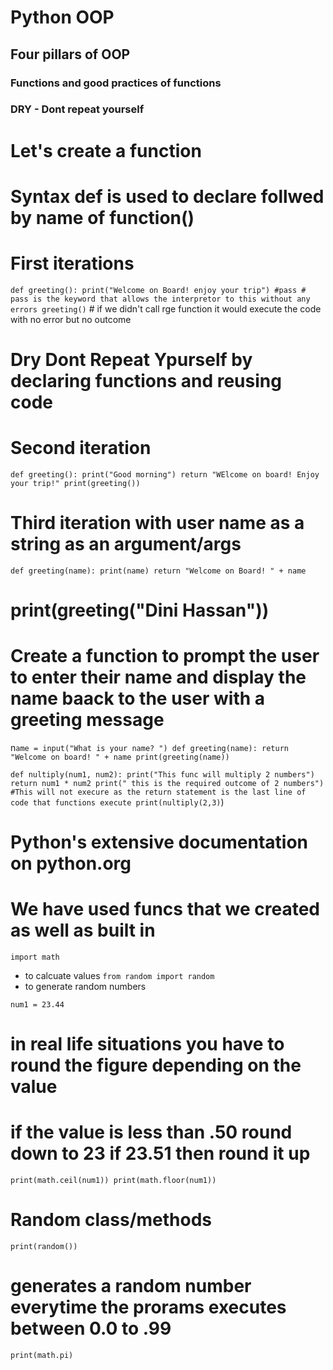 # Python OOP
## Four pillars of OOP
### Functions and good practices of functions
### DRY - Dont repeat yourself

# Let's create a function
# Syntax def is used to declare follwed by name of function()
#  First iterations
`def greeting():
     print("Welcome on Board! enjoy your trip")
    #pass # pass is the keyword that allows the interpretor to this without any errors
greeting()` # if we didn't call rge function it would execute the code with no error but no outcome
#  Dry Dont Repeat Ypurself by declaring functions and reusing code
# Second iteration
`def greeting():
    print("Good morning")
    return "WElcome on board! Enjoy your trip!"
print(greeting())`

#  Third iteration with user name as a string as an argument/args

`def greeting(name):
    print(name)
    return "Welcome on Board! " + name`

# print(greeting("Dini Hassan"))

#  Create a function to prompt the user to enter their name and display the name baack to the user with a greeting message
n`ame = input("What is your name? ")
def greeting(name):
    return "Welcome on board! " + name
print(greeting(name))`

`def nultiply(num1, num2):
    print("This func will multiply 2 numbers")
    return num1 * num2
    print(" this is the required outcome of 2 numbers") #This will not execure as the return statement is the last line of code that functions execute
print(nultiply(2,3)`)

# Python's extensive documentation on python.org
#  We have used funcs that we created as well as built in

`import math`
- to calcuate values
`from random import random`
- to generate random numbers


`num1 = 23.44`

# in real life situations you have to round the figure depending on the value
#  if the value is less than .50 round down to 23 if 23.51 then round it up

`print(math.ceil(num1))
print(math.floor(num1))`

# Random class/methods
`print(random())`
# generates a random number everytime the prorams executes between 0.0 to .99
`print(math.pi)`